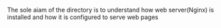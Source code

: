 The sole aiam of the directory is to understand how web server(Nginx) is installed and how it is configured to serve web pages
